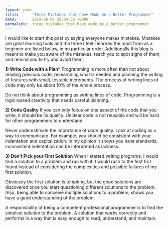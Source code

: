 ```yaml
---
layout: post
title:      "Three Mistakes that have Made me a Better Programmer"
date:       2019-06-06 20:34:36 +0000
permalink:  three_mistakes_that_have_made_me_a_better_programmer
---
```



I would like to start this post by saying everyone makes mistakes. Mistakes are great learning tools and the three I feel I learned the most from as a beginner are listed below, in no particular order. Additionally this blog is meant to make you aware of the mistakes, teach you to spot signs of them, and remind you to try and avoid them.

**1) Write Code with a Plan***
Programming is more often than not about reading previous code, researching what is needed  and planning the writing of features with small, testable increments. The process of writing lines of code may only be about 10% of the whole process.

Do not think about programming as writing lines of code. Programming is a logic-based creativity that needs careful planning.

**2) Code Quality**
If you can only focus on one aspect of the code that you write, it should be its quality. Unclear code is not reusable and will be hard for other programmers to understand.

Never underestimate the importance of code quality. Look at coding as a way to communicate. For example, you should be consistent with your indentation and capitalization. In my opinion it shows you have standards; inconsistent indentation can be interpreted as laziness.

**3) Don't Pick your First Solution**
When I started writing programs, I would find a solution to a problem and run with it. I would rush to the first fix I found instead of considering the complexities and possible failures of my first solution.

Obviously the first solution is tempting, but the good solutions are  discovered once you start questioning different solutions to the problem. Also, being able to conceive multiple solutions to a problem, shows you have a good understanding of the problem.

A responsibility of being a competent professional programmer is to find the simplest solution to the problem. A solution that works correctly and performs in a way that is easy enough to read, understand, and maintain.
